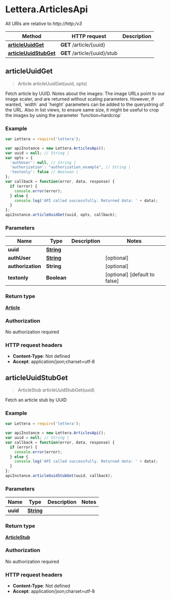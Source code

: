 # Lettera.ArticlesApi

All URIs are relative to *http://http:/v3*

Method | HTTP request | Description
------------- | ------------- | -------------
[**articleUuidGet**](ArticlesApi.md#articleUuidGet) | **GET** /article/{uuid} | 
[**articleUuidStubGet**](ArticlesApi.md#articleUuidStubGet) | **GET** /article/{uuid}/stub | 



## articleUuidGet

> Article articleUuidGet(uuid, opts)



Fetch article by UUID.   Notes about the images:   The image URLs point to our image scaler, and are returned without scaling parameters.  However, if wanted, &#x60;width&#x60; and &#x60;height&#x60; parameters can be added to the querystring of the URL.  Also in list views, to ensure same size, it might be useful to crop the images by using the parameter &#x60;function&#x3D;hardcrop&#x60;

### Example

```javascript
var Lettera = require('lettera');

var apiInstance = new Lettera.ArticlesApi();
var uuid = null; // String | 
var opts = {
  'authUser': null, // String | 
  'authorization': "authorization_example", // String | 
  'textonly': false // Boolean | 
};
var callback = function(error, data, response) {
  if (error) {
    console.error(error);
  } else {
    console.log('API called successfully. Returned data: ' + data);
  }
};
apiInstance.articleUuidGet(uuid, opts, callback);
```

### Parameters



Name | Type | Description  | Notes
------------- | ------------- | ------------- | -------------
 **uuid** | [**String**](.md)|  | 
 **authUser** | [**String**](.md)|  | [optional] 
 **authorization** | **String**|  | [optional] 
 **textonly** | **Boolean**|  | [optional] [default to false]

### Return type

[**Article**](Article.md)

### Authorization

No authorization required

### HTTP request headers

- **Content-Type**: Not defined
- **Accept**: application/json;charset=utf-8


## articleUuidStubGet

> ArticleStub articleUuidStubGet(uuid)



Fetch an article stub by UUID

### Example

```javascript
var Lettera = require('lettera');

var apiInstance = new Lettera.ArticlesApi();
var uuid = null; // String | 
var callback = function(error, data, response) {
  if (error) {
    console.error(error);
  } else {
    console.log('API called successfully. Returned data: ' + data);
  }
};
apiInstance.articleUuidStubGet(uuid, callback);
```

### Parameters



Name | Type | Description  | Notes
------------- | ------------- | ------------- | -------------
 **uuid** | [**String**](.md)|  | 

### Return type

[**ArticleStub**](ArticleStub.md)

### Authorization

No authorization required

### HTTP request headers

- **Content-Type**: Not defined
- **Accept**: application/json;charset=utf-8

